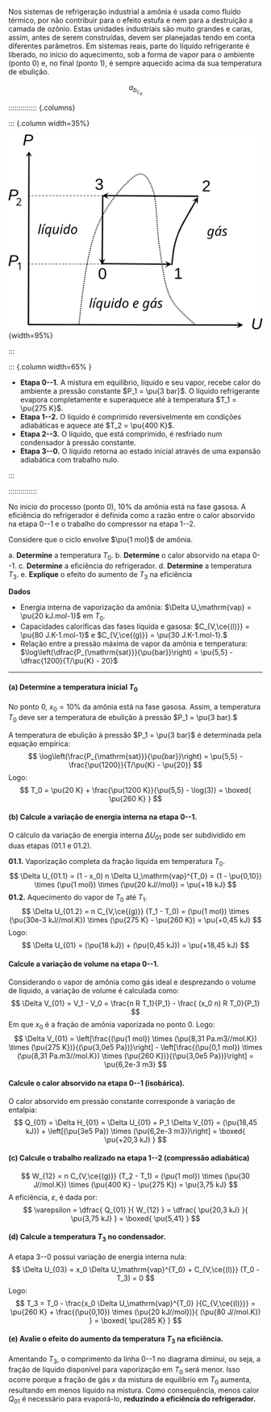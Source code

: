 Nos sistemas de refrigeração industrial a amônia é usada como fluido térmico, por não contribuir para o efeito estufa e nem para a destruição a camada de ozônio. Estas unidades industriais são muito grandes e caras, assim, antes de serem construídas, devem ser planejadas tendo em conta diferentes parâmetros. Em sistemas reais, parte do líquido refrigerante é liberado, no início do aquecimento, sob a forma de vapor para o ambiente (ponto 0) e, no final (ponto 1), é sempre aquecido acima da sua temperatura de ebulição.

$$
a_b_c_d
$$

:::::::::::::: {.columns}

::: {.column width=35%}

![](NH3_vapor_cycle.svg){width=95%}

:::

::: {.column width=65% }

- **Etapa 0--1.** A mistura em equilíbrio, líquido e seu vapor, recebe calor do ambiente a pressão constante $P_1 = \pu{3 bar}$. O líquido refrigerante evapora completamente e superaquece até à temperatura $T_1 = \pu{275 K}$.
- **Etapa 1--2.** O líquido é comprimido reversivelmente em condições adiabáticas e aquece até $T_2 = \pu{400 K}$.
- **Etapa 2--3.** O líquido, que está comprimido, é resfriado num condensador à pressão constante.
- **Etapa 3--0.** O líquido retorna ao estado inicial através de uma expansão adiabática com trabalho nulo.

:::

::::::::::::::

No inicio do processo (ponto 0), $10\%$ da amônia está na fase gasosa. A eficiência do refrigerador é definida como a razão entre o calor absorvido na etapa 0--1 e o trabalho do compressor na etapa 1--2.


Considere que o ciclo envolve $\pu{1 mol}$ de amônia.

a. **Determine** a temperatura $T_0.$
b. **Determine** o calor absorvido na etapa 0--1.
c. **Determine** a eficiência do refrigerador.
d. **Determine** a temperatura $T_3.$
e. **Explique** o efeito do aumento de $T_3$ na eficiência

**Dados**

- Energia interna de vaporização da amônia: $\Delta U_\mathrm{vap} = \pu{20 kJ.mol-1}$ em $T_0.$
- Capacidades caloríficas das fases líquida e gasosa: $C_{V,\ce{(l)}} = \pu{80 J.K-1.mol-1}$ e $C_{V,\ce{(g)}} = \pu{30 J.K-1.mol-1}.$ 
- Relação entre a pressão máxima de vapor da amônia e temperatura: $\log\left(\dfrac{P_{\mathrm{sat}}}{\pu{bar}}\right) = \pu{5,5} - \dfrac{1200}{T/\pu{K} - 20}$

---

#### **(a)** Determine a temperatura inicial $T_0$  

No ponto 0, $x_0 = 10\%$ da amônia está na fase gasosa. Assim, a temperatura $T_0$ deve ser a temperatura de ebulição à pressão $P_1 = \pu{3 bar}.$ 

A temperatura de ebulição à pressão $P_1 = \pu{3 bar}$ é determinada pela equação empírica:
$$
    \log\left(\frac{P_{\mathrm{sat}}}{\pu{bar}}\right) = \pu{5,5} - \frac{\pu{1200}}{T/\pu{K} - \pu{20}}
$$
Logo:
$$
    T_0 = \pu{20 K} + \frac{\pu{1200 K}}{\pu{5,5} - \log(3)} = \boxed{ \pu{260 K} }
$$

#### **(b)** Calcule a variação de energia interna na etapa 0--1.

O cálculo da variação de energia interna $\Delta U_{01}$ pode ser subdividido em duas etapas (01.1 e 01.2).

**01.1.** Vaporização completa da fração líquida em temperatura $T_0.$ 
$$
    \Delta U_{01.1} 
        = (1 - x_0) n \Delta U_\mathrm{vap}^{T_0}
        = (1 - \pu{0,10}) \times (\pu{1 mol}) \times (\pu{20 kJ//mol})
        = \pu{+18 kJ}
$$
**01.2.** Aquecimento do vapor de $T_0$ até $T_1.$ 
$$
    \Delta U_{01.2} = n C_{V,\ce{(g)}} (T_1 - T_0)
        = (\pu{1 mol}) \times (\pu{30e-3 kJ//mol.K}) \times (\pu{275 K} - \pu{260 K})
        = \pu{+0,45 kJ}
$$
Logo:
$$
    \Delta U_{01} = (\pu{18 kJ}) + (\pu{0,45 kJ}) = \pu{+18,45 kJ}
$$

#### Calcule a variação de volume na etapa 0--1.

Considerando o vapor de amônia como gás ideal e desprezando o volume de líquido, a variação de volume é calculada como:
$$
    \Delta V_{01} = V_1 - V_0 = \frac{n R T_1}{P_1} - \frac{ (x_0 n) R T_0}{P_1}
$$
Em que $x_0$ é a fração de amônia vaporizada no ponto 0. Logo:
$$
    \Delta V_{01}
        = \left[\frac{(\pu{1 mol}) \times (\pu{8,31 Pa.m3//mol.K}) \times (\pu{275 K})}{(\pu{3,0e5 Pa})}\right] 
            - \left[\frac{(\pu{0,1 mol}) \times (\pu{8,31 Pa.m3//mol.K}) \times (\pu{260 K})}{(\pu{3,0e5 Pa})}\right]
        = \pu{6,2e-3 m3}
$$

#### Calcule o calor absorvido na etapa 0--1 (isobárica).

O calor absorvido em pressão constante corresponde à variação de entalpia:
$$
    Q_{01} 
        = \Delta H_{01} = \Delta U_{01} + P_1 \Delta V_{01}
        = (\pu{18,45 kJ}) + \left[(\pu{3e5 Pa}) \times (\pu{6,2e-3 m3})\right]
        = \boxed{ \pu{+20,3 kJ} }
$$

#### **(c)** Calcule o trabalho realizado na etapa 1--2 (compressão adiabática)

$$
    W_{12} 
        = n C_{V,\ce{(g)}} (T_2 - T_1)
        = (\pu{1 mol}) \times (\pu{30 J//mol.K}) \times (\pu{400 K} - \pu{275 K})
        = \pu{3,75 kJ}
$$
A eficiência, $\varepsilon,$ é dada por:
$$
    \varepsilon
        = \dfrac{ Q_{01}  }{ W_{12} }
        = \dfrac{ \pu{20,3 kJ} }{ \pu{3,75 kJ} }
        = \boxed{ \pu{5,41} }
$$

#### **(d)** Calcule a temperatura $T_3$ no condensador.

A etapa 3--0 possui variação de energia interna nula:
$$
    \Delta U_{03} = x_0 \Delta U_\mathrm{vap}^{T_0} + C_{V,\ce{(l)}} (T_0 - T_3) = 0
$$
Logo:
$$
    T_3 
        = T_0 - \frac{x_0 \Delta U_\mathrm{vap}^{T_0} }{C_{V,\ce{(l)}}}
        = \pu{260 K} + \frac{(\pu{0,10}) \times (\pu{20 kJ//mol})}{ (\pu{80 J//mol.K}) }
        = \boxed{ \pu{285 K} }
$$

#### **(e)** Avalie o efeito do aumento da temperatura $T_3$ na eficiência.

Amentando $T_3$, o comprimento da linha 0--1 no diagrama diminui, ou seja, a fração de líquido disponível para vaporização em $T_0$ será menor. Isso ocorre porque a fração de gás $x$ da mistura de equilíbrio em $T_0$ aumenta, resultando em menos líquido na mistura. Como consequência, menos calor $Q_{01}$ é necessário para evaporá-lo, **reduzindo a eficiência do refrigerador.**
